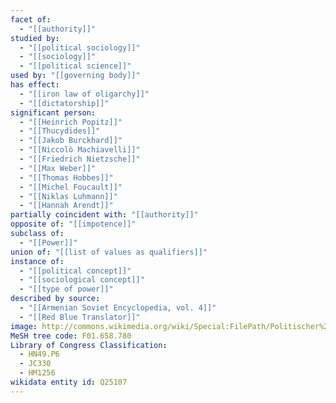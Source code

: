 ```yaml
---
facet of:
  - "[[authority]]"
studied by:
  - "[[political sociology]]"
  - "[[sociology]]"
  - "[[political science]]"
used by: "[[governing body]]"
has effect:
  - "[[iron law of oligarchy]]"
  - "[[dictatorship]]"
significant person:
  - "[[Heinrich Popitz]]"
  - "[[Thucydides]]"
  - "[[Jakob Burckhard]]"
  - "[[Niccolò Machiavelli]]"
  - "[[Friedrich Nietzsche]]"
  - "[[Max Weber]]"
  - "[[Thomas Hobbes]]"
  - "[[Michel Foucault]]"
  - "[[Niklas Luhmann]]"
  - "[[Hannah Arendt]]"
partially coincident with: "[[authority]]"
opposite of: "[[impotence]]"
subclass of:
  - "[[Power]]"
union of: "[[list of values as qualifiers]]"
instance of:
  - "[[political concept]]"
  - "[[sociological concept]]"
  - "[[type of power]]"
described by source:
  - "[[Armenian Soviet Encyclopedia, vol. 4]]"
  - "[[Red Blue Translator]]"
image: http://commons.wikimedia.org/wiki/Special:FilePath/Politischer%20Aschermittwoch%2006.jpg
MeSH tree code: F01.658.780
Library of Congress Classification:
  - HN49.P6
  - JC330
  - HM1256
wikidata entity id: Q25107
---
```

